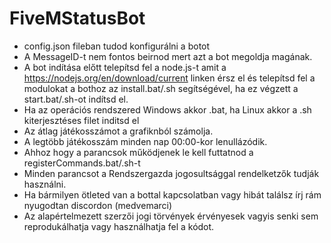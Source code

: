 # FiveMStatusBot

- config.json fileban tudod konfigurálni a botot
- A MessageID-t nem fontos beirnod mert azt a bot megoldja magának.
- A bot indítása előtt telepítsd fel a node.js-t amit a https://nodejs.org/en/download/current linken érsz el és telepítsd fel a modulokat a bothoz az install.bat/.sh segítségével, ha ez végzett a start.bat/.sh-ot indítsd el.
 - Ha az operációs rendszered Windows akkor .bat, ha Linux akkor a .sh kiterjesztéses filet inditsd el
- Az átlag játékosszámot a grafiknból számolja.
- A legtöbb játékosszám minden nap 00:00-kor lenullázódik.
- Ahhoz hogy a parancsok működjenek le kell futtatnod a registerCommands.bat/.sh-t
- Minden parancsot a Rendszergazda jogosultsággal rendelketzők tudják használni. 
- Ha bármilyen ötleted van a bottal kapcsolatban vagy hibát találsz írj rám nyugodtan discordon (medvemarci)
- Az alapértelmezett szerzői jogi törvények érvényesek vagyis senki sem reprodukálhatja vagy használhatja fel a kódot.
